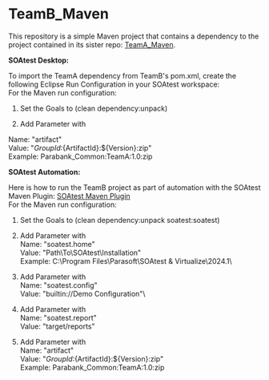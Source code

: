 # TeamB_Maven
This repository is a simple Maven project that contains a dependency to the project contained in its sister repo: [TeamA_Maven](https://github.com/rmartinez10x/TeamA_Maven).
 
**SOAtest Desktop:**

To import the TeamA dependency from TeamB's pom.xml, create the following Eclipse Run Configuration in your SOAtest workspace:\
For the Maven run configuration:

1. Set the Goals to (clean dependency:unpack)

2. Add Parameter with

Name: "artifact"\
Value: "${GroupId}:${ArtifactId}:${Version}:zip"\
Example: Parabank_Common:TeamA:1.0:zip

**SOAtest Automation:**

Here is how to run the TeamB project as part of automation with the SOAtest Maven Plugin: [SOAtest Maven Plugin](https://parasoft.github.io/soatest-maven-plugin/)\
For the Maven run configuration:

1. Set the Goals to (clean dependency:unpack soatest:soatest)

2. Add Parameter with\
Name: "soatest.home"\
Value: "Path\To\SOAtest\Installation"\
Example: C:\Program Files\Parasoft\SOAtest & Virtualize\2024.1\

3. Add Parameter with\
Name: "soatest.config"\
Value: "builtin://Demo Configuration"\

4. Add Parameter with\
Name: "soatest.report"\
Value: "target/reports"

5. Add Parameter with\
Name: "artifact"\
Value: "${GroupId}:${ArtifactId}:${Version}:zip"\
Example: Parabank_Common:TeamA:1.0:zip